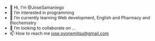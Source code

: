 - 👋 Hi, I’m @JoseSamaniego
- 👀 I’m interested in programming
- 🌱 I’m currently learning Web development, English and Pharmacy and Biochemistry
- 💞️ I’m looking to collaborate on ...
- 📫 How to reach me jose.syonemitsu@gmail.com

<!---
JoseSamaniego/JoseSamaniego is a ✨ special ✨ repository because its `README.md` (this file) appears on your GitHub profile.
You can click the Preview link to take a look at your changes.
--->
